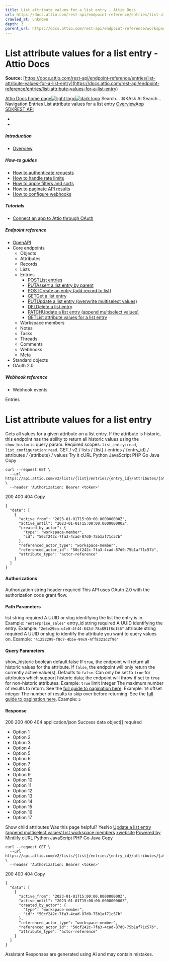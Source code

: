 ```yaml
---
title: List attribute values for a list entry - Attio Docs
url: https://docs.attio.com/rest-api/endpoint-reference/entries/list-attribute-values-for-a-list-entry
crawled_at: unknown
depth: 3
parent_url: https://docs.attio.com/rest-api/endpoint-reference/workspace-members/list-workspace-members
---
```


# List attribute values for a list entry - Attio Docs

**Source:** [https://docs.attio.com/rest-api/endpoint-reference/entries/list-attribute-values-for-a-list-entry](https://docs.attio.com/rest-api/endpoint-reference/entries/list-attribute-values-for-a-list-entry)

[Attio Docs home page![light logo](https://mintlify.s3.us-west-1.amazonaws.com/attio/logo/light.svg)![dark logo](https://mintlify.s3.us-west-1.amazonaws.com/attio/logo/dark.svg)](https://docs.attio.com/)
Search...
⌘KAsk AI
Search...
Navigation
Entries
List attribute values for a list entry
[Overview](https://docs.attio.com/docs/overview)[App SDK](https://docs.attio.com/sdk/introduction)[REST API](https://docs.attio.com/rest-api/overview)
* [](https://build.attio.com/)
* [](https://attio.com/help)
##### Introduction
  * [Overview](https://docs.attio.com/rest-api/overview)


##### How-to guides
  * [How to authenticate requests](https://docs.attio.com/rest-api/how-to/authentication)
  * [How to handle rate limits](https://docs.attio.com/rest-api/how-to/rate-limiting)
  * [How to apply filters and sorts](https://docs.attio.com/rest-api/how-to/filtering-and-sorting)
  * [How to paginate API results](https://docs.attio.com/rest-api/how-to/pagination)
  * [How to configure webhooks](https://docs.attio.com/rest-api/how-to/webhooks)


##### Tutorials
  * [Connect an app to Attio through OAuth](https://docs.attio.com/rest-api/tutorials/connect-an-app-through-oauth)


##### Endpoint reference
  * [OpenAPI](https://docs.attio.com/rest-api/endpoint-reference/openapi)
  * Core endpoints
    * Objects
    * Attributes
    * Records
    * Lists
    * Entries
      * [POSTList entries](https://docs.attio.com/rest-api/endpoint-reference/entries/list-entries)
      * [PUTAssert a list entry by parent](https://docs.attio.com/rest-api/endpoint-reference/entries/assert-a-list-entry-by-parent)
      * [POSTCreate an entry (add record to list)](https://docs.attio.com/rest-api/endpoint-reference/entries/create-an-entry-add-record-to-list)
      * [GETGet a list entry](https://docs.attio.com/rest-api/endpoint-reference/entries/get-a-list-entry)
      * [PUTUpdate a list entry (overwrite multiselect values)](https://docs.attio.com/rest-api/endpoint-reference/entries/update-a-list-entry-overwrite-multiselect-values)
      * [DELDelete a list entry](https://docs.attio.com/rest-api/endpoint-reference/entries/delete-a-list-entry)
      * [PATCHUpdate a list entry (append multiselect values)](https://docs.attio.com/rest-api/endpoint-reference/entries/update-a-list-entry-append-multiselect-values)
      * [GETList attribute values for a list entry](https://docs.attio.com/rest-api/endpoint-reference/entries/list-attribute-values-for-a-list-entry)
    * Workspace members
    * Notes
    * Tasks
    * Threads
    * Comments
    * Webhooks
    * Meta
  * Standard objects
  * OAuth 2.0


##### Webhook reference
  * Webhook events


Entries
# List attribute values for a list entry
Gets all values for a given attribute on a list entry. If the attribute is historic, this endpoint has the ability to return all historic values using the `show_historic` query param.
Required scopes: `list_entry:read`, `list_configuration:read`.
GET
/
v2
/
lists
/
{list}
/
entries
/
{entry_id}
/
attributes
/
{attribute}
/
values
Try it
cURL
Python
JavaScript
PHP
Go
Java
Copy
```
curl --request GET \
  --url https://api.attio.com/v2/lists/{list}/entries/{entry_id}/attributes/{attribute}/values \
  --header 'Authorization: Bearer <token>'
```

200
400
404
Copy
```
{
  "data": [
    {
      "active_from": "2023-01-01T15:00:00.000000000Z",
      "active_until": "2023-01-01T15:00:00.000000000Z",
      "created_by_actor": {
        "type": "workspace-member",
        "id": "50cf242c-7fa3-4cad-87d0-75b1af71c57b"
      },
      "referenced_actor_type": "workspace-member",
      "referenced_actor_id": "50cf242c-7fa3-4cad-87d0-75b1af71c57b",
      "attribute_type": "actor-reference"
    }
  ]
}
```

#### Authorizations
[​](https://docs.attio.com/rest-api/endpoint-reference/entries/list-attribute-values-for-a-list-entry#authorization-authorization)
Authorization
string
header
required
This API uses OAuth 2.0 with the authorization code grant flow.
#### Path Parameters
[​](https://docs.attio.com/rest-api/endpoint-reference/entries/list-attribute-values-for-a-list-entry#parameter-list)
list
string
required
A UUID or slug identifying the list the entry is in.
Example:
`"enterprise_sales"`
[​](https://docs.attio.com/rest-api/endpoint-reference/entries/list-attribute-values-for-a-list-entry#parameter-entry-id)
entry_id
string
required
A UUID identifying the entry.
Example:
`"2e6e29ea-c4e0-4f44-842d-78a891f8c156"`
[​](https://docs.attio.com/rest-api/endpoint-reference/entries/list-attribute-values-for-a-list-entry#parameter-attribute)
attribute
string
required
A UUID or slug to identify the attribute you want to query values on.
Example:
`"41252299-f8c7-4b5e-99c9-4ff8321d2f96"`
#### Query Parameters
[​](https://docs.attio.com/rest-api/endpoint-reference/entries/list-attribute-values-for-a-list-entry#parameter-show-historic)
show_historic
boolean
default:false
If `true`, the endpoint will return all historic values for the attribute. If `false`, the endpoint will only return the currently active value(s). Defaults to `false`. Can only be set to `true` for attributes which support historic data; the endpoint will throw if set to `true` for non-historic attributes.
Example:
`true`
[​](https://docs.attio.com/rest-api/endpoint-reference/entries/list-attribute-values-for-a-list-entry#parameter-limit)
limit
integer
The maximum number of results to return. See the [full guide to pagination here](https://docs.attio.com/rest-api/how-to/pagination).
Example:
`10`
[​](https://docs.attio.com/rest-api/endpoint-reference/entries/list-attribute-values-for-a-list-entry#parameter-offset)
offset
integer
The number of results to skip over before returning. See the [full guide to pagination here](https://docs.attio.com/rest-api/how-to/pagination).
Example:
`5`
#### Response
200
200 400 404
application/json
Success
[​](https://docs.attio.com/rest-api/endpoint-reference/entries/list-attribute-values-for-a-list-entry#response-data)
data
object[]
required
  * Option 1
  * Option 2
  * Option 3
  * Option 4
  * Option 5
  * Option 6
  * Option 7
  * Option 8
  * Option 9
  * Option 10
  * Option 11
  * Option 12
  * Option 13
  * Option 14
  * Option 15
  * Option 16
  * Option 17


Show child attributes
Was this page helpful?
YesNo
[Update a list entry (append multiselect values)](https://docs.attio.com/rest-api/endpoint-reference/entries/update-a-list-entry-append-multiselect-values)[List workspace members](https://docs.attio.com/rest-api/endpoint-reference/workspace-members/list-workspace-members)
[x](https://x.com/Attio)[website](https://attio.com)
[Powered by Mintlify](https://mintlify.com/preview-request?utm_campaign=poweredBy&utm_medium=referral&utm_source=docs.attio.com)
cURL
Python
JavaScript
PHP
Go
Java
Copy
```
curl --request GET \
  --url https://api.attio.com/v2/lists/{list}/entries/{entry_id}/attributes/{attribute}/values \
  --header 'Authorization: Bearer <token>'
```

200
400
404
Copy
```
{
  "data": [
    {
      "active_from": "2023-01-01T15:00:00.000000000Z",
      "active_until": "2023-01-01T15:00:00.000000000Z",
      "created_by_actor": {
        "type": "workspace-member",
        "id": "50cf242c-7fa3-4cad-87d0-75b1af71c57b"
      },
      "referenced_actor_type": "workspace-member",
      "referenced_actor_id": "50cf242c-7fa3-4cad-87d0-75b1af71c57b",
      "attribute_type": "actor-reference"
    }
  ]
}
```

Assistant
Responses are generated using AI and may contain mistakes.

